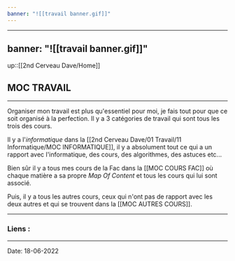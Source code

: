 ```yaml
---
banner: "![[travail banner.gif]]"
---
```

---
banner: "![[travail banner.gif]]"
---


up::[[2nd Cerveau Dave/Home]]

## MOC TRAVAIL

---

Organiser mon travail est plus qu'essentiel pour moi, je fais tout pour que ce soit organisé à la perfection. Il y a 3 catégories de travail qui sont tous les trois des cours.

Il y a l'*informatique* dans la [[2nd Cerveau Dave/01 Travail/11 Informatique/MOC INFORMATIQUE]], il y a absolument tout ce qui a un rapport avec l'informatique, des cours, des algorithmes, des astuces etc...

Bien sûr il y a tous mes cours de la Fac dans la [[MOC COURS FAC]] où chaque matière a sa propre *Map Of Content* et tous les cours qui lui sont associé.

Puis, il y a tous les autres cours, ceux qui n'ont pas de rapport avec les deux autres et qui se trouvent dans la [[MOC AUTRES COURS]].



---
### Liens :

---

Date: 18-06-2022
